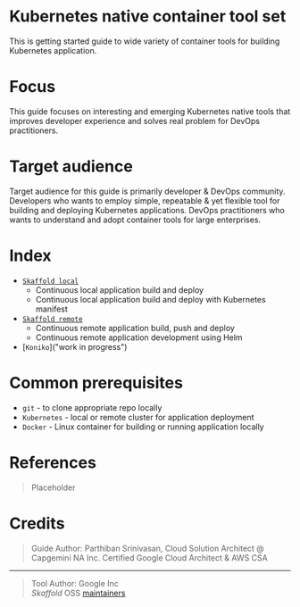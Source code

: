 # Kubernetes native container tool set
This is getting started guide to wide variety of container tools for building Kubernetes application.

# Focus
This guide focuses on interesting and emerging Kubernetes native tools that improves developer experience and solves real problem for DevOps practitioners.

# Target audience
Target audience for this guide is primarily developer & DevOps community. Developers who wants to employ simple, repeatable & yet flexible tool for building and deploying Kubernetes applications. DevOps practitioners who wants to understand and adopt container tools for large enterprises.

# Index
* [`Skaffold local`](https://github.com/parthigeo/skafdev "skaffold local")
   * Continuous local application build and deploy
   * Continuous local application build and deploy with Kubernetes manifest
* [`Skaffold remote`](https://github.com/parthigeo/skafdev "skaffold remote")
  * Continuous remote application build, push and deploy
  * Continuous remote application development using Helm
* [`Koniko`]("work in progress")


# Common prerequisites
* `git` - to clone appropriate repo locally
* `Kubernetes` - local or remote cluster for application deployment
* `Docker` - Linux container for building or running application locally

# References
> Placeholder

# Credits
> Guide Author: Parthiban Srinivasan, Cloud Solution Architect @ Capgemini NA Inc.
> Certified Google Cloud Architect & AWS CSA

___
> Tool Author:
> Google Inc  
>*Skaffold* OSS [maintainers](https://github.com/GoogleContainerTools/skaffold/blob/master/MAINTAINERS)
